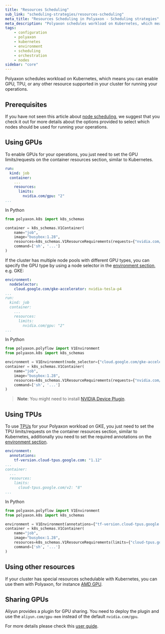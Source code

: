 ```yaml
---
title: "Resources Scheduling"
sub_link: "scheduling-strategies/resources-scheduling"
meta_title: "Resources Scheduling in Polyaxon - Scheduling strategies"
meta_description: "Polyaxon schedules workload on Kubernetes, which means you can enable GPU, TPU, or any other resource supported in your cluster for running your operations."
tags:
    - configuration
    - polyaxon
    - kubernetes
    - environment
    - scheduling
    - orchestration
    - nodes
sidebar: "core"
---
```


Polyaxon schedules workload on Kubernetes, which means you can enable GPU, TPU, or any other resource supported in your cluster for running your operations.

## Prerequisites

If you have not seen this article about [node scheduling](/docs/core/scheduling-strategies/node-scheduling/),
we suggest that you check it out for more details about the options provided
to select which nodes should be used for running your operations.

## Using GPUs

To enable GPUs for your operations, you just need to set the GPU limits/requests on the container resources section, similar to Kubernetes.

```yaml
run:
  kind: job
  container:
    ...
    resources:
      limits:
        nvidia.com/gpu: "2"
...
```

In Python

```python
from polyaxon.k8s import k8s_schemas

container = k8s_schemas.V1Container(
    name="job",
    image="busybox:1.28",
    resources=k8s_schemas.V1ResourceRequirements(requests={"nvidia.com/gpu": "2"}),
    command=['sh', '...']
)
```

If the cluster has multiple node pools with different GPU types,
you can specify the GPU type by using a node selector in the [environment section](/docs/core/specification/environment/), e.g. GKE:

```yaml
environment:
  nodeSelector:
    cloud.google.com/gke-accelerator: nvidia-tesla-p4
...
run:
  kind: job
  container:
    ...
    resources:
      limits:
        nvidia.com/gpu: "2"
...
```

In Python

```python
from polyaxon.polyflow import V1Environment
from polyaxon.k8s import k8s_schemas

environment = V1Environment(node_selector={"cloud.google.com/gke-accelerator": "nvidia-tesla-p4"})
container = k8s_schemas.V1Container(
    name="job",
    image="busybox:1.28",
    resources=k8s_schemas.V1ResourceRequirements(requests={"nvidia.com/gpu": "2"}),
    command=['sh', '...']
)
```

> **Note**: You might need to install [NVIDIA Device Plugin](https://github.com/NVIDIA/k8s-device-plugin).

## Using TPUs

To use [TPUs](https://cloud.google.com/tpu/docs/kubernetes-engine-setup) for your Polyaxon workload on GKE,
you just need to set the TPU limits/requests on the container resources section, similar to Kubernetes,
additionally you need to set the required annotations on the [environment section](/docs/core/specification/environment/).

```yaml
environment:
  annotations:
    tf-version.cloud-tpus.google.com: "1.12"
...
container:
  ...
  resources:
    limits:
      cloud-tpus.google.com/v2: "8"
...
```

In Python

```python
from polyaxon.polyflow import V1Environment
from polyaxon.k8s import k8s_schemas

environment = V1Environment(annotations={"tf-version.cloud-tpus.google.com": "1.12"})
container = k8s_schemas.V1Container(
    name="job",
    image="busybox:1.28",
    resources=k8s_schemas.V1ResourceRequirements(limits={"cloud-tpus.google.com/v2": "8"}),
    command=['sh', '...']
)
```

## Using other resources

If your cluster has special resources schedulable with Kubernetes, you can use them with Polyaxon,
for instance [AMD GPU](https://kubernetes.io/docs/tasks/manage-gpus/scheduling-gpus/#deploying-amd-gpu-device-plugin).

## Sharing GPUs

Aliyun provides a plugin for GPU sharing. You need to deploy the plugin and use the `aliyun.com/gpu-mem` instead of the default `nvidia.com/gpu`.

For more details please check this [user guide](https://github.com/AliyunContainerService/gpushare-scheduler-extender/blob/master/docs/userguide.md).
